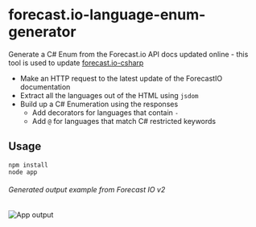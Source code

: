 # forecast.io-language-enum-generator

Generate a C# Enum from the Forecast.io API docs updated online - this tool is used to update [forecast.io-csharp](https://github.com/f0xy/forecast.io-csharp)

* Make an HTTP request to the latest update of the ForecastIO documentation
* Extract all the languages out of the HTML using `jsdom`
* Build up a C# Enumeration using the responses
   * Add decorators for languages that contain `-`
   * Add `@` for languages that match C# restricted keywords

## Usage

```
npm install
node app
```

###### Generated output example from Forecast IO v2

![App output](http://i.imgur.com/y3x3kZF.png)
